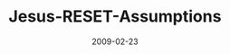 ---
layout: music 
title: "Jesus-RESET-Assumptions"
series: "Reset"
date: 2009-02-23 
description: "In the first week of our RESET journey, Brian Tome discusses the case for examining Jesus and his claims."
audio: "http://s3.amazonaws.com/crossroadsaudiomessages/Reset1.mp3"
audio-duration: "47:59"
src: "http://www.crossroads.net/players/media/mediumHz/190x110.gif"
---